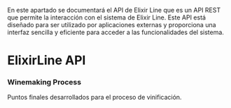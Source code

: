 ﻿En este apartado se documentará el API de Elixir Line que es un API REST que permite la interacción con el sistema 
de Elixir Line. Este API está diseñado para ser utilizado por aplicaciones externas y proporciona una interfaz 
sencilla y eficiente para acceder a las funcionalidades del sistema.

# ElixirLine API

### Winemaking Process

Puntos finales desarrollados para el proceso de vinificación.






